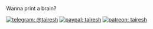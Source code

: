 Wanna print a brain?

[![telegram: @tairesh](https://tairesh.ml/img/telegram.svg)](https://t.me/tairesh)
[![paypal: tairesh](https://tairesh.ml/img/paypal.svg)](https://paypal.me/tairesh)
[![patreon: tairesh](https://tairesh.ml/img/patreon.svg)](https://www.patreon.com/tairesh)
